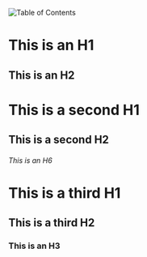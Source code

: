 ﻿![Table of Contents](ToC)

This is an H1
=============

This is an H2
-------------

# This is a second H1

## This is a second H2

###### This is an H6

# This is a third H1 #

## This is a third H2 ##

### This is an H3 ######

